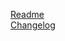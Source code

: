 [Readme](https://github.com/ChriD/node-raumserver/blob/master/README.md)  
[Changelog](https://github.com/ChriD/node-raumserver/wiki/Changelog)  

